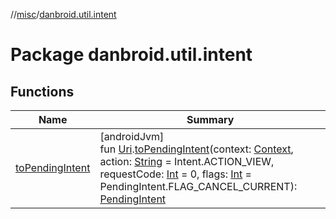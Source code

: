 //[misc](../../index.md)/[danbroid.util.intent](index.md)

# Package danbroid.util.intent

## Functions

| Name | Summary |
|---|---|
| [toPendingIntent](to-pending-intent.md) | [androidJvm]<br>fun [Uri](https://developer.android.com/reference/kotlin/android/net/Uri.html).[toPendingIntent](to-pending-intent.md)(context: [Context](https://developer.android.com/reference/kotlin/android/content/Context.html), action: [String](https://kotlinlang.org/api/latest/jvm/stdlib/kotlin/-string/index.html) = Intent.ACTION_VIEW, requestCode: [Int](https://kotlinlang.org/api/latest/jvm/stdlib/kotlin/-int/index.html) = 0, flags: [Int](https://kotlinlang.org/api/latest/jvm/stdlib/kotlin/-int/index.html) = PendingIntent.FLAG_CANCEL_CURRENT): [PendingIntent](https://developer.android.com/reference/kotlin/android/app/PendingIntent.html) |
